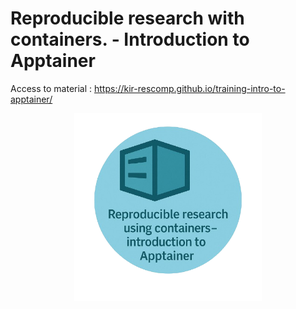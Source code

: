 # Reproducible research with containers. - Introduction to Apptainer

Access to material : https://kir-rescomp.github.io/training-intro-to-apptainer/

<p align="center">
  <img src="./docs/images/apptainer_logo.png" alt="drawing" width="300">
</p>
